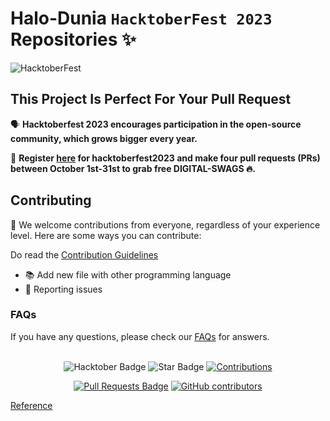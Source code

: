 # Halo-Dunia `HacktoberFest 2023` Repositories ✨

![HacktoberFest](https://github.com/newridho/Halo-Dunia23/raw/main/.github/logo_hd.png)

## This Project Is Perfect For Your Pull Request

🗣 **Hacktoberfest 2023 encourages participation in the open-source community, which grows bigger every year.**

📢 **Register [here](https://hacktoberfest2023.digitalocean.com) for hacktoberfest2023 and make four pull requests (PRs) between October 1st-31st to grab free DIGITAL-SWAGS 🔥.**

## Contributing

🎉 We welcome contributions from everyone, regardless of your experience level. Here are some ways you can contribute:

Do read the [Contribution Guidelines](/CONTRIBUTING.md)

- 📚 Add new file with other programming language
- 🐞 Reporting issues

### FAQs

If you have any questions, please check our [FAQs](Faqs.md) for answers.

<br>
<div align="center">

<img src="https://img.shields.io/badge/hacktoberfest2023--blueviolet" alt="Hacktober Badge"/>
 <img src="https://img.shields.io/static/v1?label=%F0%9F%8C%9F&message=If%20Useful&style=style=flat&color=BC4E99" alt="Star Badge"/>
 <a href="https://github.com/newridho" ><img src="https://img.shields.io/badge/Contributions-welcome-violet.svg?style=flat&logo=git" alt="Contributions" /></a>

<a href="https://github.com/newridho/Halo-Dunia23/pulls"><img src="https://img.shields.io/github/issues-pr/newridho/Halo-Dunia23" alt="Pull Requests Badge"/></a>
<a href="https://github.com/newridho/Halo-Dunia23/graphs/contributors"><img alt="GitHub contributors" src="https://img.shields.io/github/contributors/newridho/Halo-Dunia23?color=2b9348"></a>

</div>

[Reference](https://github.com/ossamamehmood/Hacktoberfest2023/blob/main/README.md)
